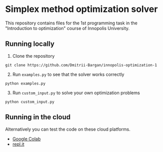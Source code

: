 # Simplex method optimization solver

This repository contains files for the 1st programming task in the "Introduction to optimization" course of Innopolis University.

## Running locally

1. Clone the repository

```shell
git clone https://github.com/Dmitrii-Bargan/innopolis-optimization-1
```

2. Run `examples.py` to see that the solver works correctly

```shell
python examples.py
```

3. Run `custom_input.py` to solve your own optimization problems

```shell
python custom_input.py
```

## Running in the cloud

Alternatively you can test the code on these cloud platforms.

- [Google Colab](https://colab.research.google.com/drive/1Ss-45zoplB5rjI9kRJuIlfrTrcbz52yj?usp=sharing)
- [repl.it](https://replit.com/@dbargan/innopolis-optimization-1)
